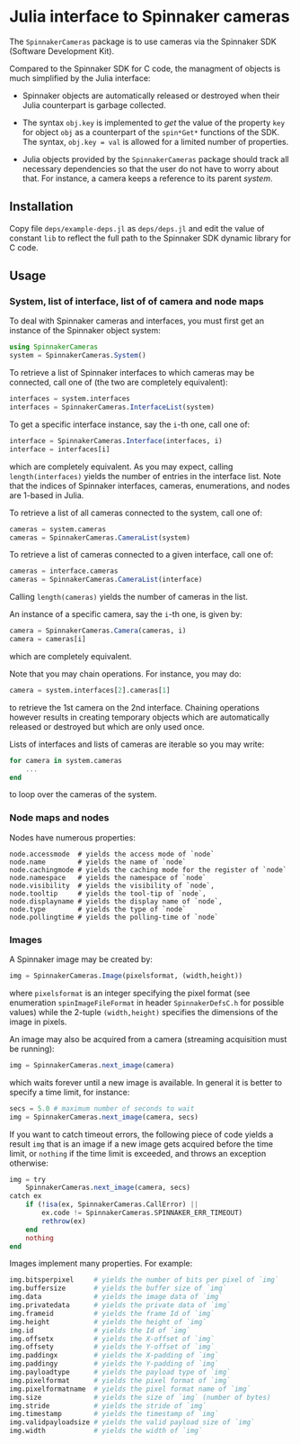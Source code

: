 # Julia interface to Spinnaker cameras

The `SpinnakerCameras` package is to use cameras via the Spinnaker SDK
(Software Development Kit).

Compared to the Spinnaker SDK for C code, the managment of objects is much
simplified by the Julia interface:

- Spinnaker objects are automatically released or destroyed when their Julia
  counterpart is garbage collected.

- The syntax `obj.key` is implemented to *get* the value of the property `key`
  for object `obj` as a counterpart of the `spin*Get*` functions of the SDK.
  The syntax, `obj.key = val` is allowed for a limited number of properties.

- Julia objects provided by the `SpinnakerCameras` package should track all
  necessary dependencies so that the user do not have to worry about that.  For
  instance, a camera keeps a reference to its parent *system*.


## Installation

Copy file `deps/example-deps.jl` as `deps/deps.jl` and edit the value of
constant `lib` to reflect the full path to the Spinnaker SDK dynamic library
for C code.


## Usage

### System, list of interface, list of of camera and node maps

To deal with Spinnaker cameras and interfaces, you must first get an instance
of the Spinnaker object system:

```.jl
using SpinnakerCameras
system = SpinnakerCameras.System()
```

To retrieve a list of Spinnaker interfaces to which cameras may be connected,
call one of (the two are completely equivalent):

```.jl
interfaces = system.interfaces
interfaces = SpinnakerCameras.InterfaceList(system)
```

To get a specific interface instance, say the `i`-th one, call one of:

```.jl
interface = SpinnakerCameras.Interface(interfaces, i)
interface = interfaces[i]
```

which are completely equivalent.  As you may expect, calling
`length(interfaces)` yields the number of entries in the interface list.  Note
that the indices of Spinnaker interfaces, cameras, enumerations, and nodes are
1-based in Julia.

To retrieve a list of all cameras connected to the system, call one of:

```.jl
cameras = system.cameras
cameras = SpinnakerCameras.CameraList(system)
```

To retrieve a list of cameras connected to a given interface, call one of:

```.jl
cameras = interface.cameras
cameras = SpinnakerCameras.CameraList(interface)
```

Calling `length(cameras)` yields the number of cameras in the list.

An instance of a specific camera, say the `i`-th one, is given by:

```.jl
camera = SpinnakerCameras.Camera(cameras, i)
camera = cameras[i]
```

which are completely equivalent.

Note that you may chain operations.  For instance, you may do:

```.jl
camera = system.interfaces[2].cameras[1]
```

to retrieve the 1st camera on the 2nd interface.  Chaining operations however
results in creating temporary objects which are automatically released or destroyed
but which are only used once.

Lists of interfaces and lists of cameras are iterable so you may write:

```.jl
for camera in system.cameras
    ...
end
```

to loop over the cameras of the system.


### Node maps and nodes

Nodes have numerous properties:

```.julia
node.accessmode  # yields the access mode of `node`
node.name        # yields the name of `node`
node.cachingmode # yields the caching mode for the register of `node`
node.namespace   # yields the namespace of `node`
node.visibility  # yields the visibility of `node`,
node.tooltip     # yields the tool-tip of `node`,
node.displayname # yields the display name of `node`,
node.type        # yields the type of `node`
node.pollingtime # yields the polling-time of `node`
```


### Images

A Spinnaker image may be created by:

```.jl
img = SpinnakerCameras.Image(pixelsformat, (width,height))
```

where `pixelsformat` is an integer specifying the pixel format (see enumeration
`spinImageFileFormat` in header `SpinnakerDefsC.h` for possible values) while
the 2-tuple `(width,height)` specifies the dimensions of the image in pixels.

An image may also be acquired from a camera (streaming acquisition must be
running):

```.jl
img = SpinnakerCameras.next_image(camera)
```

which waits forever until a new image is available.  In general it is better to
specify a time limit, for instance:

```.jl
secs = 5.0 # maximum number of seconds to wait
img = SpinnakerCameras.next_image(camera, secs)
```

If you want to catch timeout errors, the following piece of code yields a
result `img` that is an image if a new image gets acquired before the time
limit, or `nothing` if the time limit is exceeded, and throws an exception
otherwise:

```.jl
img = try
    SpinnakerCameras.next_image(camera, secs)
catch ex
    if (!isa(ex, SpinnakerCameras.CallError) ||
        ex.code != SpinnakerCameras.SPINNAKER_ERR_TIMEOUT)
        rethrow(ex)
    end
    nothing
end
```

Images implement many properties.  For example:

```.jl
img.bitsperpixel     # yields the number of bits per pixel of `img`
img.buffersize       # yields the buffer size of `img`
img.data             # yields the image data of `img`
img.privatedata      # yields the private data of `img`
img.frameid          # yields the frame Id of `img`
img.height           # yields the height of `img`
img.id               # yields the Id of `img`
img.offsetx          # yields the X-offset of `img`
img.offsety          # yields the Y-offset of `img`
img.paddingx         # yields the X-padding of `img`
img.paddingy         # yields the Y-padding of `img`
img.payloadtype      # yields the payload type of `img`
img.pixelformat      # yields the pixel format of `img`
img.pixelformatname  # yields the pixel format name of `img`
img.size             # yields the size of `img` (number of bytes)
img.stride           # yields the stride of `img`
img.timestamp        # yields the timestamp of `img`
img.validpayloadsize # yields the valid payload size of `img`
img.width            # yields the width of `img`
```
